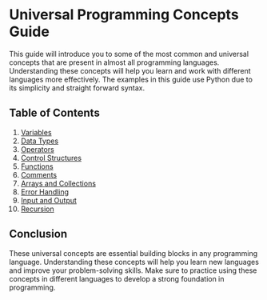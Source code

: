 # Universal Programming Concepts Guide

This guide will introduce you to some of the most common and universal concepts that are present in almost all programming languages. Understanding these concepts will help you learn and work with different languages more effectively. The examples in this guide use Python due to its simplicity and straight forward syntax.

## Table of Contents

1. [Variables](documentation/variables.md)
2. [Data Types](documentation/data_types.md)
3. [Operators](documentation/operators.md)
4. [Control Structures](documentation/control_structures.md)
5. [Functions](documentation/functions.md)
6. [Comments](documentation/comments.md)
7. [Arrays and Collections](documentation/arrays_and_collections.md)
8. [Error Handling](documentation/error_handling.md)
9. [Input and Output](documentation/input_and_output.md)
10. [Recursion](documentation/recursion.md)

## Conclusion

These universal concepts are essential building blocks in any programming language. Understanding these concepts will help you learn new languages and improve your problem-solving skills. Make sure to practice using these concepts in different languages to develop a strong foundation in programming.